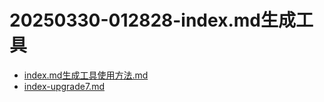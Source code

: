 # 20250330-012828-index.md生成工具
  - [index.md生成工具使用方法.md](index.md生成工具使用方法.md)
  - [index-upgrade7.md](index-upgrade7.md)
